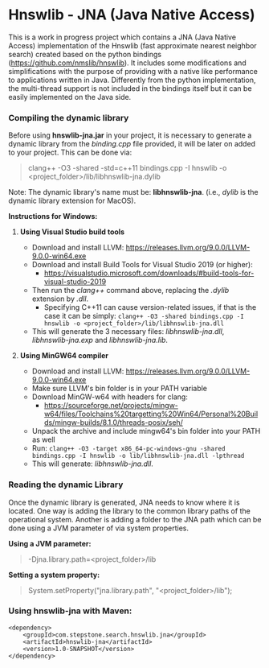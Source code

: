 # Hnswlib - JNA (Java Native Access) 

This is a work in progress project which contains a JNA (Java Native Access) implementation of the Hnswlib (fast approximate nearest neighbor search) created based on the python bindings (https://github.com/nmslib/hnswlib). It includes some modifications and simplifications with the purpose of providing with a native like performance to applications written in Java. Differently from the python implementation, the multi-thread support is not included in the bindings itself but it can be easily implemented on the Java side.

### Compiling the dynamic library

Before using **hnswlib-jna.jar** in your project, it is necessary to generate  a dynamic library from the _binding.cpp_ file provided, it will be later on added to your project. This can be done via:

> clang++ -O3 -shared -std=c++11 bindings.cpp -I hnswlib -o <project_folder>/lib/libhnswlib-jna.dylib

Note: The dynamic library's name must be: **libhnswlib-jna**.<extension> (i.e., _dylib_ is the dynamic library extension for MacOS).

__Instructions for Windows:__

1. __Using Visual Studio build tools__

	* Download and install LLVM: https://releases.llvm.org/9.0.0/LLVM-9.0.0-win64.exe
	* Download and install Build Tools for Visual Studio 2019 (or higher):   
	    * https://visualstudio.microsoft.com/downloads/#build-tools-for-visual-studio-2019
	* Then run the _clang++_ command above, replacing the _.dylib_ extension by _.dll_.
	    * Specifying C++11 can cause version-related issues, if that is the case it can be simply:
		  `clang++ -O3 -shared bindings.cpp -I hnswlib -o <project_folder>/lib/libhnswlib-jna.dll`
	* This will generate the 3 necessary files: _libhnswlib-jna.dll_, _libhnswlib-jna.exp_ and _libhnswlib-jna.lib_.

2. __Using MinGW64 compiler__

	* Download and install LLVM: https://releases.llvm.org/9.0.0/LLVM-9.0.0-win64.exe
	* Make sure LLVM's bin folder is in your PATH variable
	* Download MinGW-w64 with headers for clang: 
		* https://sourceforge.net/projects/mingw-w64/files/Toolchains%20targetting%20Win64/Personal%20Builds/mingw-builds/8.1.0/threads-posix/seh/
	* Unpack the archive and include mingw64's bin folder into your PATH as well
	* Run:
	`clang++ -O3 -target x86_64-pc-windows-gnu -shared bindings.cpp -I hnswlib -o lib/libhnswlib-jna.dll -lpthread`
	* This will generate: _libhnswlib-jna.dll_.


### Reading the dynamic Library

Once the dynamic library is generated, JNA needs to know where it is located. One way is adding the library to the common library paths of the operational system. Another is adding a folder to the JNA path which can be done using a JVM parameter of via system properties.

__Using a JVM parameter:__

> -Djna.library.path=<project_folder>/lib

__Setting a system property:__

> System.setProperty("jna.library.path", "<project_folder>/lib");

### Using hnswlib-jna with Maven:

```
<dependency>
    <groupId>com.stepstone.search.hnswlib.jna</groupId>
    <artifactId>hnswlib-jna</artifactId>
    <version>1.0-SNAPSHOT</version>
</dependency>
```